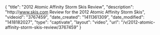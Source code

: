 {
    "title": "2012 Atomic Affinity Storm Skis Review",
    "description": "http:\/\/www.skis.com Review for the 2012 Atomic Affinity Storm Skis",
    "videoid": "3767459",
    "date_created": "1411361309",
    "date_modified": "1418182027",
    "type": "captivate",
    "layout": "video",
    "url": "\/v\/2012-atomic-affinity-storm-skis-review\/3767459"
}